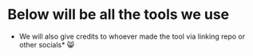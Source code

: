 # Below will be all the tools we use 
* We will also give credits to whoever made the tool via linking repo or other socials* 😸
